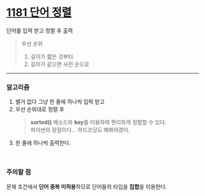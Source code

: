 [1181 단어 정렬](https://www.acmicpc.net/problem/1181)  
===========
단어를 입력 받고 정렬 후 출력  
> 우선 순위  
> 1. 길이가 짧은 것부터  
> 2. 길이가 같으면 사전 순으로  

-----------------------

### 알고리즘  
1. 별거 없다 그냥 한 줄에 하나씩 입력 받고  
2. 우선 순위대로 정렬 후
   > **sorted()** 메소드와 **key**를 이용하여 편리하게 정렬할 수 있다.  
   > 파이썬의 장점이다... 하드코딩도 해봐야겠다.  
4. 한 줄에 하나씩 출력한다.  
<br/>

### 주의할 점  
문제 조건에서 **단어 중복 미허용**하므로 단어들의 타입을 **집합**을 이용한다.  
<br/>
